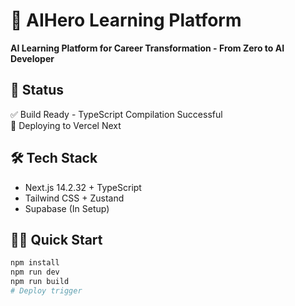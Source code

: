 # 🧠 AIHero Learning Platform

**AI Learning Platform for Career Transformation - From Zero to AI Developer**

## 🚀 Status
✅ Build Ready - TypeScript Compilation Successful  
🔄 Deploying to Vercel Next

## 🛠 Tech Stack
- Next.js 14.2.32 + TypeScript
- Tailwind CSS + Zustand  
- Supabase (In Setup)

## 🏃‍♂️ Quick Start
```bash
npm install
npm run dev
npm run build
# Deploy trigger
